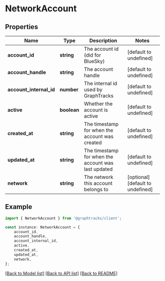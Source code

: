 # NetworkAccount


## Properties

Name | Type | Description | Notes
------------ | ------------- | ------------- | -------------
**account_id** | **string** | The account id (did for BlueSky) | [default to undefined]
**account_handle** | **string** | The account handle | [default to undefined]
**account_internal_id** | **number** | The internal id used by GraphTracks | [default to undefined]
**active** | **boolean** | Whether the account is active | [default to undefined]
**created_at** | **string** | The timestamp for when the account was created | [default to undefined]
**updated_at** | **string** | The timestamp for when the account was last updated | [default to undefined]
**network** | **string** | The network this account belongs to | [optional] [default to undefined]

## Example

```typescript
import { NetworkAccount } from '@graphtracks/client';

const instance: NetworkAccount = {
    account_id,
    account_handle,
    account_internal_id,
    active,
    created_at,
    updated_at,
    network,
};
```

[[Back to Model list]](../README.md#documentation-for-models) [[Back to API list]](../README.md#documentation-for-api-endpoints) [[Back to README]](../README.md)
